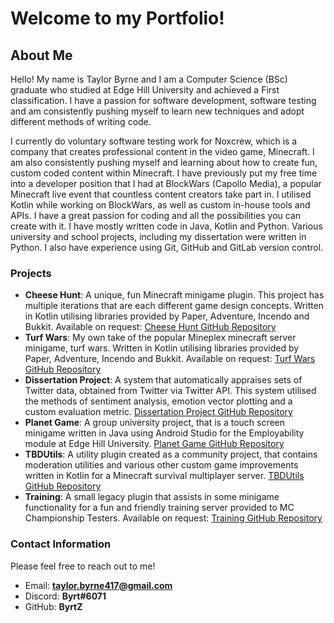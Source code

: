# Welcome to my Portfolio!

## About Me
Hello! My name is Taylor Byrne and I am a Computer Science (BSc) graduate who studied at Edge Hill University and achieved a First classification. I have a passion for software development, software testing and am consistently pushing myself to learn new techniques and adopt different methods of writing code.

I currently do voluntary software testing work for Noxcrew, which is a company that creates professional content in the video game, Minecraft. I am also consistently pushing myself and learning about how to create fun, custom coded content within Minecraft. I have previously put my free time into a developer position that I had at BlockWars (Capollo Media), a popular Minecraft live event that countless content creators take part in. I utilised Kotlin while working on BlockWars, as well as custom in-house tools and APIs. I have a great passion for coding and all the possibilities you can create with it. I have mostly written code in Java, Kotlin and Python. Various university and school projects, including my dissertation were written in Python. I also have experience using Git, GitHub and GitLab version control.

### Projects
- **Cheese Hunt**: A unique, fun Minecraft minigame plugin. This project has multiple iterations that are each different game design concepts. Written in Kotlin utilising libraries provided by Paper, Adventure, Incendo and Bukkit. Available on request: [Cheese Hunt GitHub Repository](https://github.com/ByrtZ/CheeseHunt)
- **Turf Wars**: My own take of the popular Mineplex minecraft server minigame, turf wars. Written in Kotlin utilising libraries provided by Paper, Adventure, Incendo and Bukkit. Available on request: [Turf Wars GitHub Repository](https://github.com/ByrtZ/TurfWars)
- **Dissertation Project**: A system that automatically appraises sets of Twitter data, obtained from Twitter via Twitter API. This system utilised the methods of sentiment analysis, emotion vector plotting and a custom evaluation metric. [Dissertation Project GitHub Repository](https://github.com/ByrtZ/CIS3140_RDProject2023)
- **Planet Game**: A group university project, that is a touch screen minigame written in Java using Android Studio for the Employability module at Edge Hill University. [Planet Game GitHub Repository](https://github.com/ByrtZ/CIS2162-PlanetGame)
- **TBDUtils**: A utility plugin created as a community project, that contains moderation utilities and various other custom game improvements written in Kotlin for a Minecraft survival multiplayer server. [TBDUtils GitHub Repository](https://github.com/Hoi15A/TBDUtils)
- **Training**: A small legacy plugin that assists in some minigame functionality for a fun and friendly training server provided to MC Championship Testers. Available on request: [Training GitHub Repository](https://github.com/ByrtZ/Training)


### Contact Information
Please feel free to reach out to me!
- Email: **taylor.byrne417@gmail.com**
- Discord: **Byrt#6071**
- GitHub: **ByrtZ**
